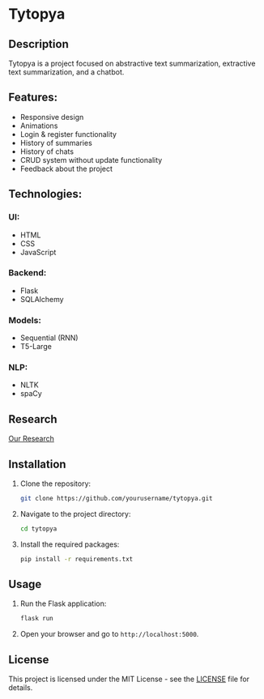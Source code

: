 # Tytopya

## Description
Tytopya is a project focused on abstractive text summarization, extractive text summarization, and a chatbot.

## Features:
- Responsive design
- Animations
- Login & register functionality
- History of summaries
- History of chats
- CRUD system without update functionality
- Feedback about the project

## Technologies:
### UI:
- HTML
- CSS
- JavaScript

### Backend:
- Flask
- SQLAlchemy

### Models:
- Sequential (RNN)
- T5-Large

### NLP:
- NLTK
- spaCy

## Research
[Our Research](https://drive.google.com/file/d/1ITdAK8VfUG73gKDb3NsjtkKbkFqShuMP/view)

## Installation
1. Clone the repository:
    ```bash
    git clone https://github.com/yourusername/tytopya.git
    ```
2. Navigate to the project directory:
    ```bash
    cd tytopya
    ```
3. Install the required packages:
    ```bash
    pip install -r requirements.txt
    ```

## Usage
1. Run the Flask application:
    ```bash
    flask run
    ```
2. Open your browser and go to `http://localhost:5000`.



## License
This project is licensed under the MIT License - see the [LICENSE](LICENSE) file for details.

